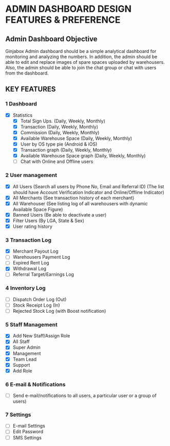 # ADMIN DASHBOARD DESIGN FEATURES & PREFERENCE

## Admin Dashboard Objective

Ginjabox Admin dashboard should be a simple analytical dashboard for monitoring and analyzing the numbers. In addition, the admin should be able to edit and replace images of spare spaces uploaded by warehousers. Also, the admin should be able to join the chat group or chat with users from the dashboard.

## KEY FEATURES

### 1 Dashboard

- [x] Statistics
  - [x] Total Sign Ups. (Daily, Weekly, Monthly)
  - [x] Transaction (Daily, Weekly, Monthly)
  - [x] Commission (Daily, Weekly, Monthly)
  - [x] Available Warehouse Space (Daily, Weekly, Monthly)
  - [x] User by OS type pie (Android & iOS)
  - [x] Transaction graph (Daily, Weekly, Monthly)
  - [x] Available Warehouse Space graph (Daily, Weekly, Monthly)
  - [ ] Chat with Online and Offline users

### 2 User management

- [x] All Users (Search all users by Phone No, Email and Referral ID) (The list should have Account Verification Indicator and Online/Offline Indicator)
- [x] All Merchants (See transaction history of each merchant)
- [x] All Warehouser (See listing log of all warehousers with dynamic Available Space Figure)
- [x] Banned Users (Be able to deactivate a user)
- [x] Filter Users (By LGA, State & Sex)
- [x] User rating history

### 3 Transaction Log

- [x] Merchant Payout Log
- [ ] Warehousers Payment Log
- [ ] Expired Rent Log
- [x] Withdrawal Log
- [ ] Referral Target/Earnings Log

### 4 Inventory Log

- [ ] Dispatch Order Log (Out)
- [ ] Stock Receipt Log (In)
- [ ] Rejected Stock Log (with Boost notification)

### 5 Staff Management

- [x] Add New Staff/Assign Role
- [x] All Staff
- [x] Super Admin
- [x] Management
- [x] Team Lead
- [x] Support
- [x] Add Role

### 6 E-mail & Notifications

- [ ] Send e-mail/notifications to all users, a particular user or a group of users)

### 7 Settings

- [ ] E-mail Settings
- [ ] Edit Password
- [ ] SMS Settings
